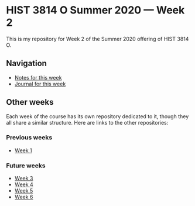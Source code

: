 # HIST 3814 O Summer 2020 — Week 2

This is my repository for Week 2 of the Summer 2020 offering of HIST 3814 O.

## Navigation

* [Notes for this week](notes.md)
* [Journal for this week](journal.md)

## Other weeks

Each week of the course has its own repository dedicated to it, though they all share a similar structure. Here are links to the other repositories:

### Previous weeks

* [Week 1](https://github.com/ErikHumphrey/hist3814o-s20-week1)

### Future weeks

* [Week 3](https://github.com/ErikHumphrey/hist3814o-s20-week3)
* [Week 4](https://github.com/ErikHumphrey/hist3814o-s20-week4)
* [Week 5](https://github.com/ErikHumphrey/hist3814o-s20-week5)
* [Week 6](https://github.com/ErikHumphrey/hist3814o-s20-week6)
